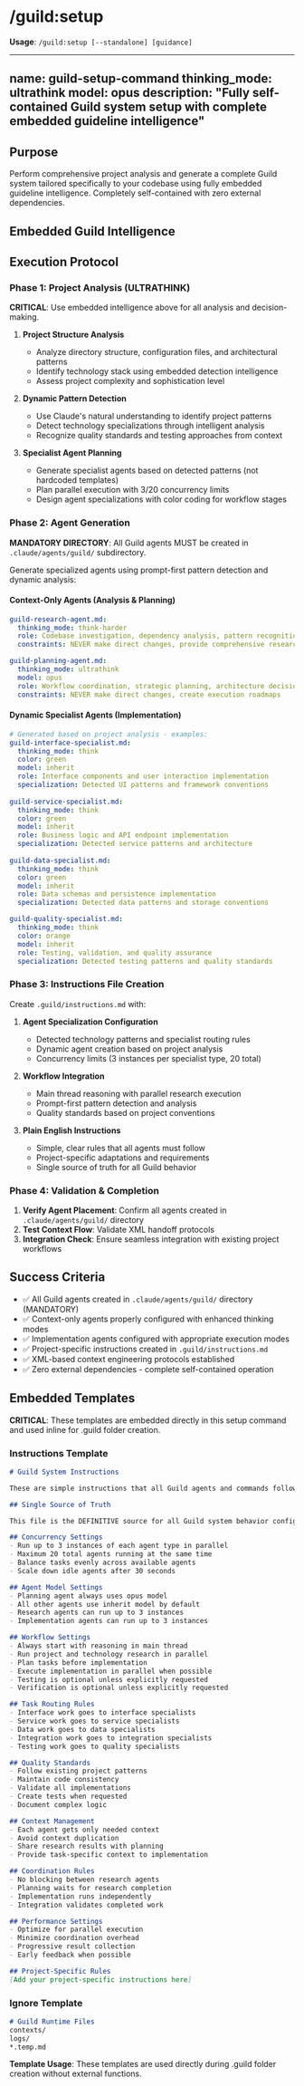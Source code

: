 # /guild:setup

**Usage**: `/guild:setup [--standalone] [guidance]`

---
name: guild-setup-command
thinking_mode: ultrathink
model: opus
description: "Fully self-contained Guild system setup with complete embedded guideline intelligence"
---

## Purpose

Perform comprehensive project analysis and generate a complete Guild system tailored specifically to your codebase using fully embedded guideline intelligence. Completely self-contained with zero external dependencies.

## Embedded Guild Intelligence

<!-- INJECT:system-principles -->

<!-- INJECT:agent-architecture -->

<!-- INJECT:workflow-intelligence -->

<!-- INJECT:context-engineering -->

<!-- INJECT:technology-detection -->

## Execution Protocol

### Phase 1: Project Analysis (ULTRATHINK)

**CRITICAL**: Use embedded intelligence above for all analysis and decision-making.

1. **Project Structure Analysis**
   - Analyze directory structure, configuration files, and architectural patterns
   - Identify technology stack using embedded detection intelligence
   - Assess project complexity and sophistication level

2. **Dynamic Pattern Detection**
   - Use Claude's natural understanding to identify project patterns
   - Detect technology specializations through intelligent analysis
   - Recognize quality standards and testing approaches from context

3. **Specialist Agent Planning**
   - Generate specialist agents based on detected patterns (not hardcoded templates)
   - Plan parallel execution with 3/20 concurrency limits
   - Design agent specializations with color coding for workflow stages

### Phase 2: Agent Generation

**MANDATORY DIRECTORY**: All Guild agents MUST be created in `.claude/agents/guild/` subdirectory.

Generate specialized agents using prompt-first pattern detection and dynamic analysis:

#### Context-Only Agents (Analysis & Planning)
```yaml
guild-research-agent.md:
  thinking_mode: think-harder
  role: Codebase investigation, dependency analysis, pattern recognition
  constraints: NEVER make direct changes, provide comprehensive research context

guild-planning-agent.md:
  thinking_mode: ultrathink
  model: opus
  role: Workflow coordination, strategic planning, architecture decisions
  constraints: NEVER make direct changes, create execution roadmaps
```

#### Dynamic Specialist Agents (Implementation)
```yaml
# Generated based on project analysis - examples:
guild-interface-specialist.md:
  thinking_mode: think
  color: green
  model: inherit
  role: Interface components and user interaction implementation
  specialization: Detected UI patterns and framework conventions
  
guild-service-specialist.md:
  thinking_mode: think
  color: green
  model: inherit
  role: Business logic and API endpoint implementation
  specialization: Detected service patterns and architecture
  
guild-data-specialist.md:
  thinking_mode: think
  color: green
  model: inherit
  role: Data schemas and persistence implementation
  specialization: Detected data patterns and storage conventions

guild-quality-specialist.md:
  thinking_mode: think
  color: orange
  model: inherit
  role: Testing, validation, and quality assurance
  specialization: Detected testing patterns and quality standards
```

### Phase 3: Instructions File Creation

Create `.guild/instructions.md` with:

1. **Agent Specialization Configuration**
   - Detected technology patterns and specialist routing rules
   - Dynamic agent creation based on project analysis
   - Concurrency limits (3 instances per specialist type, 20 total)

2. **Workflow Integration**
   - Main thread reasoning with parallel research execution
   - Prompt-first pattern detection and analysis
   - Quality standards based on project conventions

3. **Plain English Instructions**
   - Simple, clear rules that all agents must follow
   - Project-specific adaptations and requirements
   - Single source of truth for all Guild behavior

### Phase 4: Validation & Completion

1. **Verify Agent Placement**: Confirm all agents created in `.claude/agents/guild/` directory
2. **Test Context Flow**: Validate XML handoff protocols
3. **Integration Check**: Ensure seamless integration with existing project workflows

## Success Criteria

- ✅ All Guild agents created in `.claude/agents/guild/` directory (MANDATORY)
- ✅ Context-only agents properly configured with enhanced thinking modes
- ✅ Implementation agents configured with appropriate execution modes
- ✅ Project-specific instructions created in `.guild/instructions.md`
- ✅ XML-based context engineering protocols established
- ✅ Zero external dependencies - complete self-contained operation

## Embedded Templates

**CRITICAL**: These templates are embedded directly in this setup command and used inline for .guild folder creation.

### Instructions Template

```markdown
# Guild System Instructions

These are simple instructions that all Guild agents and commands follow.

## Single Source of Truth

This file is the DEFINITIVE source for all Guild system behavior configuration. All commands, agents, and workflows must read and strictly follow these instructions.

## Concurrency Settings
- Run up to 3 instances of each agent type in parallel
- Maximum 20 total agents running at the same time
- Balance tasks evenly across available agents
- Scale down idle agents after 30 seconds

## Agent Model Settings
- Planning agent always uses opus model
- All other agents use inherit model by default
- Research agents can run up to 3 instances
- Implementation agents can run up to 3 instances

## Workflow Settings
- Always start with reasoning in main thread
- Run project and technology research in parallel
- Plan tasks before implementation
- Execute implementation in parallel when possible
- Testing is optional unless explicitly requested
- Verification is optional unless explicitly requested

## Task Routing Rules
- Interface work goes to interface specialists
- Service work goes to service specialists
- Data work goes to data specialists
- Integration work goes to integration specialists
- Testing work goes to quality specialists

## Quality Standards
- Follow existing project patterns
- Maintain code consistency
- Validate all implementations
- Create tests when requested
- Document complex logic

## Context Management
- Each agent gets only needed context
- Avoid context duplication
- Share research results with planning
- Provide task-specific context to implementation

## Coordination Rules
- No blocking between research agents
- Planning waits for research completion
- Implementation runs independently
- Integration validates completed work

## Performance Settings
- Optimize for parallel execution
- Minimize coordination overhead
- Progressive result collection
- Early feedback when possible

## Project-Specific Rules
[Add your project-specific instructions here]
```

### Ignore Template

```markdown
# Guild Runtime Files
contexts/
logs/
*.temp.md
```

**Template Usage**: These templates are used directly during .guild folder creation without external functions.